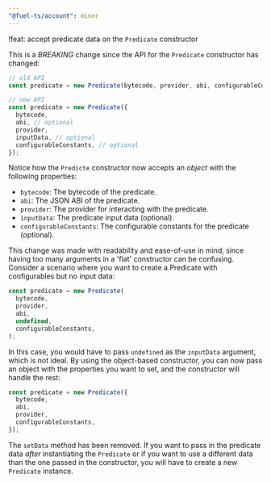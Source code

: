 ```yaml
---
"@fuel-ts/account": minor
---
```


!feat: accept predicate data on the `Predicate` constructor

This is a _BREAKING_ change since the API for the `Predicate` constructor has changed:

```ts
// old API
const predicate = new Predicate(bytecode, provider, abi, configurableConstants);

// new API
const predicate = new Predicate({
  bytecode,
  abi, // optional
  provider,
  inputData, // optional
  configurableConstants, // optional
});
```

Notice how the `Predicte` constructor now accepts an _object_ with the following properties:

- `bytecode`: The bytecode of the predicate.
- `abi`: The JSON ABI of the predicate.
- `provider`: The provider for interacting with the predicate.
- `inputData`: The predicate input data (optional).
- `configurableConstants`: The configurable constants for the predicate (optional).

This change was made with readability and ease-of-use in mind, since having too many arguments in a 'flat' constructor can be confusing. Consider a scenario where you want to create a Predicate with configurables but no input data:

```ts
const predicate = new Predicate(
  bytecode,
  provider,
  abi,
  undefined,
  configurableConstants,
);
```

In this case, you would have to pass `undefined` as the `inputData` argument, which is not ideal. By using the object-based constructor, you can now pass an object with the properties you want to set, and the constructor will handle the rest:

```ts
const predicate = new Predicate({
  bytecode,
  abi,
  provider,
  configurableConstants,
});
```

The `setData` method has been removed. If you want to pass in the predicate data _after_ instantiating the `Predicate` or if you want to use a different data than the one passed in the constructor, you will have to create a new `Predicate` instance.
